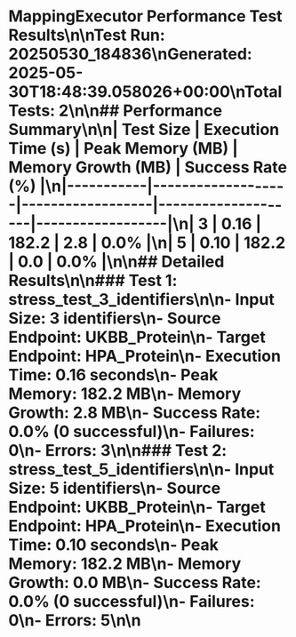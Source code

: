 # MappingExecutor Performance Test Results\n\n**Test Run:** 20250530_184836\n**Generated:** 2025-05-30T18:48:39.058026+00:00\n**Total Tests:** 2\n\n## Performance Summary\n\n| Test Size | Execution Time (s) | Peak Memory (MB) | Memory Growth (MB) | Success Rate (%) |\n|-----------|-------------------|------------------|--------------------|------------------|\n| 3 | 0.16 | 182.2 | 2.8 | 0.0% |\n| 5 | 0.10 | 182.2 | 0.0 | 0.0% |\n\n## Detailed Results\n\n### Test 1: stress_test_3_identifiers\n\n- **Input Size:** 3 identifiers\n- **Source Endpoint:** UKBB_Protein\n- **Target Endpoint:** HPA_Protein\n- **Execution Time:** 0.16 seconds\n- **Peak Memory:** 182.2 MB\n- **Memory Growth:** 2.8 MB\n- **Success Rate:** 0.0% (0 successful)\n- **Failures:** 0\n- **Errors:** 3\n\n### Test 2: stress_test_5_identifiers\n\n- **Input Size:** 5 identifiers\n- **Source Endpoint:** UKBB_Protein\n- **Target Endpoint:** HPA_Protein\n- **Execution Time:** 0.10 seconds\n- **Peak Memory:** 182.2 MB\n- **Memory Growth:** 0.0 MB\n- **Success Rate:** 0.0% (0 successful)\n- **Failures:** 0\n- **Errors:** 5\n\n